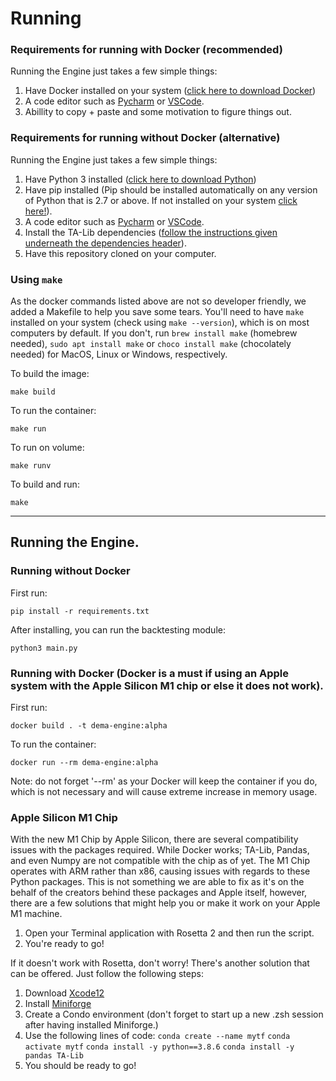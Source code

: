 # Running
### Requirements for running with Docker (recommended)
Running the Engine just takes a few simple things:
1. Have Docker installed on your system ([click here to download Docker](https://docs.docker.com/get-docker/))
2. A code editor such as [Pycharm](https://www.jetbrains.com/pycharm/) or [VSCode](https://code.visualstudio.com).
3. Abillity to copy + paste and some motivation to figure things out. 

### Requirements for running without Docker (alternative)
Running the Engine just takes a few simple things:
1. Have Python 3 installed ([click here to download Python](https://www.python.org/downloads/))
2. Have pip installed (Pip should be installed automatically on any version of Python that is 2.7 or above. If not installed on your system [click here!](https://pip.pypa.io/en/stable/installing/)).
3. A code editor such as [Pycharm](https://www.jetbrains.com/pycharm/) or [VSCode](https://code.visualstudio.com).
4. Install the TA-Lib dependencies ([follow the instructions given underneath the dependencies header](https://github.com/mrjbq7/ta-lib)).
5. Have this repository cloned on your computer. 

### Using `make`

As the docker commands listed above are not so developer friendly, we added a Makefile to help you save some tears. You'll need to have `make` installed on your system (check using `make --version`), which is on most computers by default. If you don't, run `brew install make` (homebrew needed), `sudo apt install make` or `choco install make` (chocolately needed) for MacOS, Linux or Windows, respectively.

To build the image:

`make build`

To run the container:

`make run`

To run on volume:

`make runv`

To build and run:

`make`

***
## Running the Engine.

### Running without Docker

First run:

`pip install -r requirements.txt`

After installing, you can run the backtesting module:

`python3 main.py`

### Running with Docker (Docker is a must if using an Apple system with the Apple Silicon M1 chip or else it does not work).

First run:

`docker build . -t dema-engine:alpha`

To run the container:

`docker run --rm dema-engine:alpha`

Note: do not forget '--rm' as your Docker will keep the container if you do, which is not necessary and will cause extreme increase in memory usage.

### Apple Silicon M1 Chip

With the new M1 Chip by Apple Silicon, there are several compatibility issues with the packages required. While Docker works; TA-Lib, Pandas, and even Numpy are not compatible with the chip as of yet. The M1 Chip operates with ARM rather than x86, causing issues with regards to these Python packages. This is not something we are able to fix as it's on the behalf of the creators behind these packages and Apple itself, however, there are a few solutions that might help you or make it work on your Apple M1 machine.

1. Open your Terminal application with Rosetta 2 and then run the script.
2. You're ready to go!

If it doesn't work with Rosetta, don't worry! There's another solution that can be offered. Just follow the following steps:

1. Download [Xcode12](https://developer.apple.com/download/)
2. Install [Miniforge](https://github.com/conda-forge/miniforge)
3. Create a Condo environment (don't forget to start up a new .zsh session after having installed Miniforge.)
4. Use the following lines of code:
`conda create --name mytf`
`conda activate mytf`
`conda install -y python==3.8.6`
`conda install -y pandas TA-Lib`
5. You should be ready to go!
